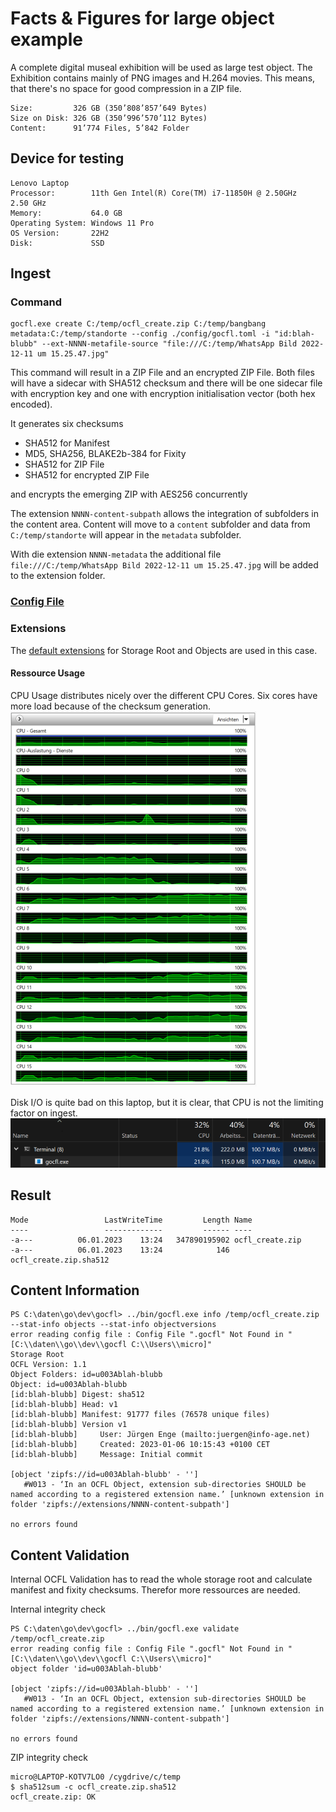 # Facts & Figures for large object example

A complete digital museal exhibition will be used as large test object. 
The Exhibition contains mainly of PNG images and H.264 movies. This means, that there's no
space for good compression in a ZIP file.

```
Size:         326 GB (350’808’857’649 Bytes)
Size on Disk: 326 GB (350’996’570’112 Bytes)
Content:      91’774 Files, 5’842 Folder
```

## Device for testing
```
Lenovo Laptop
Processor:        11th Gen Intel(R) Core(TM) i7-11850H @ 2.50GHz   2.50 GHz
Memory:           64.0 GB
Operating System: Windows 11 Pro
OS Version:       22H2
Disk:             SSD
```

## Ingest

### Command
```
gocfl.exe create C:/temp/ocfl_create.zip C:/temp/bangbang metadata:C:/temp/standorte --config ./config/gocfl.toml -i "id:blah-blubb" --ext-NNNN-metafile-source "file:///C:/temp/WhatsApp Bild 2022-12-11 um 15.25.47.jpg"
```
This command will result in a ZIP File and an encrypted ZIP File. Both files will have a sidecar 
with SHA512 checksum and there will be one sidecar file with encryption key and one with encryption
initialisation vector (both hex encoded).

It generates six checksums
* SHA512 for Manifest
* MD5, SHA256, BLAKE2b-384 for Fixity
* SHA512 for ZIP File
* SHA512 for encrypted ZIP File

and encrypts the emerging ZIP with AES256 concurrently

The extension `NNNN-content-subpath` allows the integration of subfolders in the content area. 
Content will move to a `content` subfolder and data from `C:/temp/standorte` will 
appear in the `metadata` subfolder.  

With die extension `NNNN-metadata` the additional file 
`file:///C:/temp/WhatsApp Bild 2022-12-11 um 15.25.47.jpg` will be added to the extension folder.


### [Config File](largeobject.toml)

### Extensions

The [default extensions](../data/defaultextensions) for Storage Root and Objects are used in this case.

#### Ressource Usage

CPU Usage distributes nicely over the different CPU Cores. Six cores have more load because of the 
checksum generation.  
![CPU Monitor](largeobject_cpu.png)

Disk I/O is quite bad on this laptop, but it is clear, that CPU is not the limiting factor on
ingest.
![Task Manager](largeobject_taskmanager.png)

## Result

```
Mode                 LastWriteTime         Length Name
----                 -------------         ------ ----
-a---          06.01.2023    13:24   347890195902 ocfl_create.zip
-a---          06.01.2023    13:24            146 ocfl_create.zip.sha512
```

## Content Information
```
PS C:\daten\go\dev\gocfl> ../bin/gocfl.exe info /temp/ocfl_create.zip --stat-info objects --stat-info objectversions
error reading config file : Config File ".gocfl" Not Found in "[C:\\daten\\go\\dev\\gocfl C:\\Users\\micro]"
Storage Root
OCFL Version: 1.1
Object Folders: id=u003Ablah-blubb
Object: id=u003Ablah-blubb
[id:blah-blubb] Digest: sha512
[id:blah-blubb] Head: v1
[id:blah-blubb] Manifest: 91777 files (76578 unique files)
[id:blah-blubb] Version v1
[id:blah-blubb]     User: Jürgen Enge (mailto:juergen@info-age.net)
[id:blah-blubb]     Created: 2023-01-06 10:15:43 +0100 CET
[id:blah-blubb]     Message: Initial commit

[object 'zipfs://id=u003Ablah-blubb' - '']
   #W013 - ‘In an OCFL Object, extension sub-directories SHOULD be named according to a registered extension name.’ [unknown extension in folder 'zipfs://extensions/NNNN-content-subpath']

no errors found
```

## Content Validation
Internal OCFL Validation has to read the whole storage root and calculate manifest and fixity
checksums.  Therefor more ressources are needed. 

Internal integrity check
```
PS C:\daten\go\dev\gocfl> ../bin/gocfl.exe validate /temp/ocfl_create.zip
error reading config file : Config File ".gocfl" Not Found in "[C:\\daten\\go\\dev\\gocfl C:\\Users\\micro]"
object folder 'id=u003Ablah-blubb'

[object 'zipfs://id=u003Ablah-blubb' - '']
   #W013 - ‘In an OCFL Object, extension sub-directories SHOULD be named according to a registered extension name.’ [unknown extension in folder 'zipfs://extensions/NNNN-content-subpath']

no errors found
```
ZIP integrity check
```
micro@LAPTOP-KOTV7LO0 /cygdrive/c/temp
$ sha512sum -c ocfl_create.zip.sha512
ocfl_create.zip: OK
```
